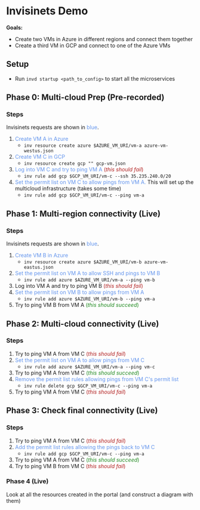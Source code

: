 # Invisinets Demo

**Goals:**
* Create two VMs in Azure in different regions and connect them together
* Create a third VM in GCP and connect to one of the Azure VMs

## Setup
* Run `invd startup <path_to_config>` to start all the microservices

## Phase 0: Multi-cloud Prep (Pre-recorded)
### Steps
Invisinets requests are shown in <span style="color:cornflowerblue">blue</span>.
1. <span style="color:cornflowerblue">Create VM A in Azure</span>
    * `inv resource create azure $AZURE_VM_URI/vm-a azure-vm-westus.json`
2. <span style="color:cornflowerblue">Create VM C in GCP</span>
    * `inv resource create gcp "" gcp-vm.json`
3. <span style="color:cornflowerblue">Log into VM C and try to ping VM A</span> <span style="color:firebrick">(*this should fail*) </span>
    * `inv rule add gcp $GCP_VM_URI/vm-c --ssh 35.235.240.0/20`
4. <span style="color:cornflowerblue">Set the permit list on VM C to allow pings from VM A.</span> This will set up the multicloud infrastructure (takes some time)
    * `inv rule add gcp $GCP_VM_URI/vm-c --ping vm-a`

## Phase 1: Multi-region connectivity (Live)
### Steps
Invisinets requests are shown in <span style="color:cornflowerblue">blue</span>.
1. <span style="color:cornflowerblue">Create VM B in Azure </span>
    * `inv resource create azure $AZURE_VM_URI/vm-b azure-vm-eastus.json`
2. <span style="color:cornflowerblue">Set the permit list on VM A to allow SSH and pings to VM B </span>
    * `inv rule add azure $AZURE_VM_URI/vm-a --ping vm-b`
3. Log into VM A and try to ping VM B <span style="color:firebrick">(*this should fail*) </span>
4. <span style="color:cornflowerblue">Set the permit list on VM B to allow pings from VM A</span>
    * `inv rule add azure $AZURE_VM_URI/vm-b --ping vm-a`
5. Try to ping VM B from VM A <span style="color:forestgreen">(*this should succeed*) </span>

## Phase 2: Multi-cloud connectivity (Live)
### Steps
1. Try to ping VM A from VM C <span style="color:firebrick">(*this should fail*) </span>
2. <span style="color:cornflowerblue">Set the permit list on VM A to allow pings from VM C</span>
    * `inv rule add azure $AZURE_VM_URI/vm-a --ping vm-c`
3. Try to ping VM A from VM C <span style="color:forestgreen">(*this should succeed*) </span>
4. <span style="color:cornflowerblue">Remove the permit list rules allowing pings from VM C's permit list</span>
    * `inv rule delete gcp $GCP_VM_URI/vm-c --ping vm-a`
5. Try to ping VM A from VM C <span style="color:firebrick">(*this should fail*) </span>

## Phase 3: Check final connectivity (Live)
### Steps
1. Try to ping VM A from VM C <span style="color:firebrick">(*this should fail*) </span>
2. <span style="color:cornflowerblue">Add the permit list rules allowing the pings back to VM C</span>
    * `inv rule add gcp $GCP_VM_URI/vm-c --ping vm-a`
3. Try to ping VM A from VM C <span style="color:forestgreen">(*this should succeed*) </span>
4. Try to ping VM B from VM C <span style="color:firebrick">(*this should fail*) </span>


### Phase 4 (Live)
Look at all the resources created in the portal (and construct a diagram with them)

